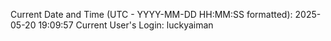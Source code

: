 Current Date and Time (UTC - YYYY-MM-DD HH:MM:SS formatted): 2025-05-20 19:09:57
Current User's Login: luckyaiman
